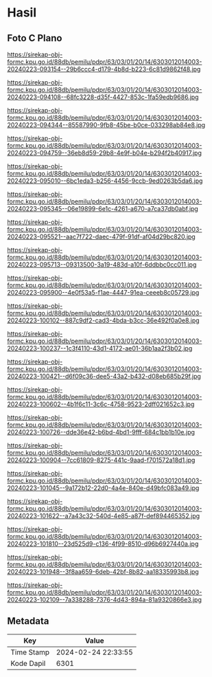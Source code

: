 # Hasil

## Foto C Plano

https://sirekap-obj-formc.kpu.go.id/88db/pemilu/pdpr/63/03/01/20/14/6303012014003-20240223-093154--29b6ccc4-d179-4b8d-b223-6c81d9862f48.jpg

https://sirekap-obj-formc.kpu.go.id/88db/pemilu/pdpr/63/03/01/20/14/6303012014003-20240223-094108--68fc3228-d35f-4427-853c-1fa59edb9686.jpg

https://sirekap-obj-formc.kpu.go.id/88db/pemilu/pdpr/63/03/01/20/14/6303012014003-20240223-094344--85587990-9fb8-45be-b0ce-033298ab84e8.jpg

https://sirekap-obj-formc.kpu.go.id/88db/pemilu/pdpr/63/03/01/20/14/6303012014003-20240223-094759--36eb8d59-29b8-4e9f-b04e-b294f2b40917.jpg

https://sirekap-obj-formc.kpu.go.id/88db/pemilu/pdpr/63/03/01/20/14/6303012014003-20240223-095010--6bc1eda3-b256-4456-9ccb-9ed0263b5da6.jpg

https://sirekap-obj-formc.kpu.go.id/88db/pemilu/pdpr/63/03/01/20/14/6303012014003-20240223-095345--06e19899-6e1c-4261-a670-a7ca37db0abf.jpg

https://sirekap-obj-formc.kpu.go.id/88db/pemilu/pdpr/63/03/01/20/14/6303012014003-20240223-095521--aac7f722-daec-479f-91df-af04d29bc820.jpg

https://sirekap-obj-formc.kpu.go.id/88db/pemilu/pdpr/63/03/01/20/14/6303012014003-20240223-095713--09313500-3a19-483d-a10f-6ddbbc0cc011.jpg

https://sirekap-obj-formc.kpu.go.id/88db/pemilu/pdpr/63/03/01/20/14/6303012014003-20240223-095900--4e0f53a5-f1ae-4447-91ea-ceeeb8c05729.jpg

https://sirekap-obj-formc.kpu.go.id/88db/pemilu/pdpr/63/03/01/20/14/6303012014003-20240223-100102--887c9df2-cad3-4bda-b3cc-36e492f0a0e8.jpg

https://sirekap-obj-formc.kpu.go.id/88db/pemilu/pdpr/63/03/01/20/14/6303012014003-20240223-100237--1c3f4110-43d1-4172-ae01-36b1aa2f3b02.jpg

https://sirekap-obj-formc.kpu.go.id/88db/pemilu/pdpr/63/03/01/20/14/6303012014003-20240223-100421--d6f09c36-dee5-43a2-b432-d08eb685b29f.jpg

https://sirekap-obj-formc.kpu.go.id/88db/pemilu/pdpr/63/03/01/20/14/6303012014003-20240223-100602--4b1f6c11-3c6c-4758-9523-2dff021652c3.jpg

https://sirekap-obj-formc.kpu.go.id/88db/pemilu/pdpr/63/03/01/20/14/6303012014003-20240223-100726--dde36e42-b6bd-4bd1-9fff-684c1bb1b10e.jpg

https://sirekap-obj-formc.kpu.go.id/88db/pemilu/pdpr/63/03/01/20/14/6303012014003-20240223-100904--7cc61809-8275-441c-9aad-f701572a18d1.jpg

https://sirekap-obj-formc.kpu.go.id/88db/pemilu/pdpr/63/03/01/20/14/6303012014003-20240223-101045--9a172b12-22d0-4a4e-840e-d49bfc083a49.jpg

https://sirekap-obj-formc.kpu.go.id/88db/pemilu/pdpr/63/03/01/20/14/6303012014003-20240223-101622--a7a43c32-540d-4e85-a87f-def894465352.jpg

https://sirekap-obj-formc.kpu.go.id/88db/pemilu/pdpr/63/03/01/20/14/6303012014003-20240223-101810--23d525d9-c136-4f99-8510-d96b6927440a.jpg

https://sirekap-obj-formc.kpu.go.id/88db/pemilu/pdpr/63/03/01/20/14/6303012014003-20240223-101948--3f8aa659-6deb-42bf-8b82-aa18335993b8.jpg

https://sirekap-obj-formc.kpu.go.id/88db/pemilu/pdpr/63/03/01/20/14/6303012014003-20240223-102109--7a338288-7376-4d43-894a-81a9320866e3.jpg


## Metadata

| Key        | Value               |
| ---------- | ------------------- |
| Time Stamp | 2024-02-24 22:33:55 |
| Kode Dapil | 6301                |



